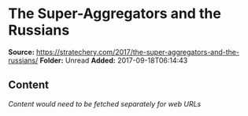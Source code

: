 # The Super-Aggregators and the Russians

**Source:** https://stratechery.com/2017/the-super-aggregators-and-the-russians/
**Folder:** Unread
**Added:** 2017-09-18T06:14:43




## Content
*Content would need to be fetched separately for web URLs*
